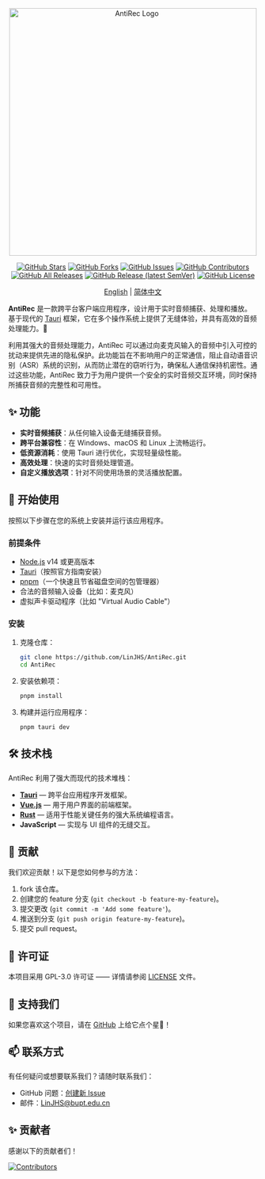 <div align="center">
  
  <!-- # 🎧 AntiRec  -->
  
  <img src="https://github.com/LinJHS/AntiRec/blob/main/images/logo.png" alt="AntiRec Logo" width="500">

  [![GitHub Stars](https://img.shields.io/github/stars/LinJHS/AntiRec?style=flat-square)](https://github.com/LinJHS/AntiRec/stargazers)
  [![GitHub Forks](https://img.shields.io/github/forks/LinJHS/AntiRec?style=flat-square)](https://github.com/LinJHS/AntiRec/network)
  [![GitHub Issues](https://img.shields.io/github/issues/LinJHS/AntiRec?style=flat-square)](https://github.com/LinJHS/AntiRec/issues)
  [![GitHub Contributors](https://img.shields.io/github/contributors/LinJHS/AntiRec?style=flat-square)](https://github.com/LinJHS/AntiRec/graphs/contributors)
  [![GitHub All Releases](https://img.shields.io/github/downloads/LinJHS/AntiRec/total?style=flat-square)](https://github.com/LinJHS/AntiRec/releases)
  [![GitHub Release (latest SemVer)](https://img.shields.io/github/v/release/LinJHS/AntiRec?style=flat-square)](https://github.com/LinJHS/AntiRec/releases)
  [![GitHub License](https://img.shields.io/github/license/LinJHS/AntiRec?style=flat-square)](https://github.com/LinJHS/AntiRec/blob/main/LICENSE)

  
  [English](https://github.com/LinJHS/AntiRec/blob/main/README.md) | [简体中文](https://github.com/LinJHS/AntiRec/blob/main/README_zh-CN.md)
</div>

**AntiRec** 是一款跨平台客户端应用程序，设计用于实时音频捕获、处理和播放。基于现代的 [Tauri](https://tauri.app/) 框架，它在多个操作系统上提供了无缝体验，并具有高效的音频处理能力。🚀

利用其强大的音频处理能力，AntiRec 可以通过向麦克风输入的音频中引入可控的扰动来提供先进的隐私保护。此功能旨在不影响用户的正常通信，阻止自动语音识别（ASR）系统的识别，从而防止潜在的窃听行为，确保私人通信保持机密性。通过这些功能，AntiRec 致力于为用户提供一个安全的实时音频交互环境，同时保持所捕获音频的完整性和可用性。

## ✨ 功能

- **实时音频捕获**：从任何输入设备无缝捕获音频。
- **跨平台兼容性**：在 Windows、macOS 和 Linux 上流畅运行。
- **低资源消耗**：使用 Tauri 进行优化，实现轻量级性能。
- **高效处理**：快速的实时音频处理管道。
- **自定义播放选项**：针对不同使用场景的灵活播放配置。

## 🚀 开始使用

按照以下步骤在您的系统上安装并运行该应用程序。

### 前提条件
- [Node.js](https://nodejs.org/) v14 或更高版本
- [Tauri](https://tauri.app/)（按照官方指南安装）
- [pnpm](https://pnpm.io/)（一个快速且节省磁盘空间的包管理器）
- 合法的音频输入设备（比如：麦克风）
- 虚拟声卡驱动程序（比如 "Virtual Audio Cable"）

### 安装
1. 克隆仓库：
   ```bash
   git clone https://github.com/LinJHS/AntiRec.git
   cd AntiRec
   ```

2. 安装依赖项：
   ```bash
   pnpm install
   ```

3. 构建并运行应用程序：
   ```bash
   pnpm tauri dev
   ```

<!-- 
## 📷 屏幕截图

[AntiRec 屏幕截图 1](https://your-image-link.com/screenshot1.png)
*Windows 平台上的 AntiRec 主界面*

[AntiRec 屏幕截图 2](https://your-image-link.com/screenshot2.png)
*实时音频处理视图* -->

## 🛠️ 技术栈

AntiRec 利用了强大而现代的技术堆栈：

- **[Tauri](https://tauri.app/)** — 跨平台应用程序开发框架。
- **[Vue.js](https://vuejs.org/)** — 用于用户界面的前端框架。
- **[Rust](https://www.rust-lang.org/)** — 适用于性能关键任务的强大系统编程语言。
- **JavaScript** — 实现与 UI 组件的无缝交互。

## 🤝 贡献

我们欢迎贡献！以下是您如何参与的方法：

1. fork 该仓库。
2. 创建您的 feature 分支 (`git checkout -b feature-my-feature`)。
3. 提交更改 (`git commit -m 'Add some feature'`)。
4. 推送到分支 (`git push origin feature-my-feature`)。
5. 提交 pull request。

## 📜 许可证

本项目采用 GPL-3.0 许可证 —— 详情请参阅 [LICENSE](https://github.com/LinJHS/AntiRec/blob/main/LICENSE) 文件。

## 🌟 支持我们

如果您喜欢这个项目，请在 [GitHub](https://github.com/LinJHS/AntiRec) 上给它点个星🌟！

## 📫 联系方式

有任何疑问或想要联系我们？请随时联系我们：

- GitHub 问题：[创建新 Issue](https://github.com/LinJHS/AntiRec/issues)
- 邮件：LinJHS@bupt.edu.cn

## ✨ 贡献者

感谢以下的贡献者们！

[![Contributors](https://contrib.rocks/image?repo=LinJHS/AntiRec)](https://github.com/LinJHS/AntiRec/graphs/contributors)
